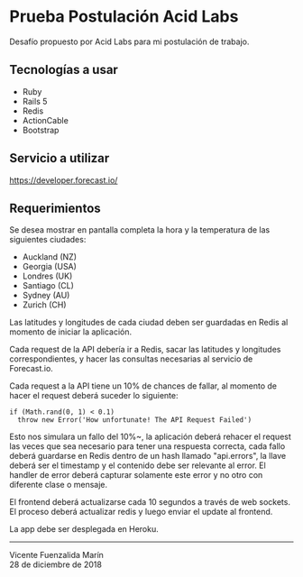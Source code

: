 # Prueba Postulación Acid Labs

Desafío propuesto por Acid Labs para mi postulación de trabajo.

## Tecnologías a usar

*  Ruby
*  Rails 5
*  Redis
*  ActionCable
*  Bootstrap

## Servicio a utilizar

https://developer.forecast.io/

## Requerimientos
Se desea mostrar en pantalla completa la hora y la temperatura de las siguientes ciudades:

* Auckland (NZ)
* Georgia (USA)
* Londres (UK)
* Santiago (CL)
* Sydney (AU)
* Zurich (CH)

Las latitudes y longitudes de cada ciudad deben ser guardadas en Redis al momento de iniciar la aplicación.

Cada request de la API debería ir a Redis, sacar las latitudes y longitudes correspondientes, y hacer las consultas necesarias al servicio de Forecast.io.

Cada request a la API tiene un 10% de chances de fallar, al momento de hacer el request deberá suceder lo siguiente:

```
if (Math.rand(0, 1) < 0.1) 
  throw new Error('How unfortunate! The API Request Failed')
```

Esto nos simulara un fallo del 10%~, la aplicación deberá rehacer el request las veces que sea necesario para tener una respuesta correcta, cada fallo deberá guardarse en Redis dentro de un hash llamado "api.errors", la llave deberá ser el timestamp y el contenido debe ser relevante al error. El handler de error deberá capturar solamente este error y no otro con diferente clase o mensaje.

El frontend deberá actualizarse cada 10 segundos a través de web sockets. El proceso deberá actualizar redis y luego enviar el update al frontend.

La app debe ser desplegada en Heroku. 

-----------------

Vicente Fuenzalida Marín  
28 de diciembre de 2018